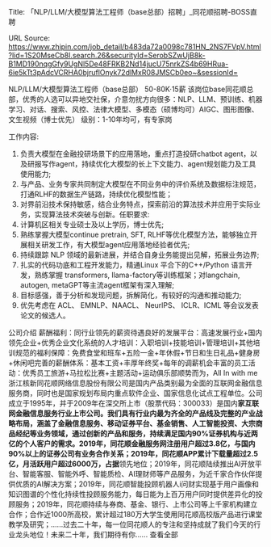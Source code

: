Title: 「NLP/LLM/大模型算法工程师（base总部）招聘」_同花顺招聘-BOSS直聘

URL Source: https://www.zhipin.com/job_detail/b483da72a0098c781HN_2NS7FVpV.html?lid=1S20MseCb8l.search.26&securityId=SerobSZwUjB8k-B1MD190nqgGfy9UgNl5De48FRKB2Nd14jucU75nrkZS4b69HRua-6ie5kTt3pAdcVCRHA0bjruflOnyk72dlMxR08JMSCb0eo~&sessionId=

NLP/LLM/大模型算法工程师（base总部） 50-80K·15薪
该岗位base同花顺总部，优秀的人选可以异地交社保，介意勿扰方向很多：NLP、LLM、预训练、机器学习、对话、搜索、风控、法律大模型、多模态（硕博均可）AIGC、图形图像、文生视频（博士优先）
级别：1-10年均可，有专家岗

工作内容:
1. 负责大模型在金融投研场景下的应用落地，重点打造投研chatbot agent，以及研报写作agent，持续优化大模型的长上下文能力、agent规划能力及工具使用能力;
2. 与产品、业务专家共同制定大模型在不同业务中的评价系统及数据标注规范，打通RLHF的数据生产链路，持续优化模型性能；
3. 对界前沿技术保持敏感，结合业务特点，探索前沿的算法技术并应用于实际业务，实现算法技术突破与创新。任职要求:
1. 计算机区相关专业硕士及以上学历，博士优先;
2. 熟练掌握大模型continue pretrain, SFT, RLHF等优化模型方法，能够独立开展相关研发工作，有大模型agent应用落地经验者优先;
3. 持续跟踪 NLP 领域的最新进展，并结合自身业务能提出见解，拓展业务边界;
4. 扎实的代码功底和工程开发能力，精通Linux 平合下的C++/Python 语言开发，熟练掌握 transformers, llama-factory等训练框架；对langchain, autogen, metaGPT等主流agent框架有深入理解;
5. 目标感强，善于分析和发现问题，拆解简化，有较好的沟通和推动能力;
6. 优先考虑在 ACL、 EMNLP、NAACL、 NeurlPS、 ICLR、ICML 等会议发表论文的候选人。

公司介绍
薪酬福利：同行业领先的薪资待遇良好的发展平台：高速发展行业+国内领先企业+优秀企业文化系统的人才培训：入职培训+技能培训+管理培训+其他培训规范的福利保障：免费食堂和班车+五险一金+年休假+节日和生日礼品+健身房+休闲吧完善的薪酬体系：基本工资+丰厚年终奖+每年的调薪机会丰富的员工活动：优秀员工旅游+马拉松比赛+主题活动+运动俱乐部顺势而为，All In with me浙江核新同花顺网络信息股份有限公司是国内产品类别最为全面的互联网金融信息服务商，同时也是国家规划布局内重点软件企业、国家信息化试点工程单位。公司成立于1995年，并于2009年在深交所上市（股票代码：300033）是国内**家互联网金融信息服务行业上市公司。我们具有行业内最为齐全的产品线及完整的产业战略布局，涵盖了金融信息服务、移动证券平台、基金销售、人工智能投资、大宗商品经纪等业务领域，通过创新的产品和服务，持续满足国内90%证券机构与近两亿的个人客户的需求。2019年，同花顺金融服务网注册用户超过3.8亿，与国内90%以上的证券公司有业务合作关系；2019年，同花顺APP累计下载量超过2.5亿，月活跃用户超过6000万，占据**领先地位；2019年，同花顺陆续推出AI开放平台、智能客服、智能外呼、智能质检、AI理财师等产品服务，为近千家合作伙伴提供优质的AI解决方案；2019年，同花顺智能投顾机器人i问财实现基于用户画像和知识图谱的个性化持续性投顾服务能力，每日能为上百万用户同时提供差异化的投顾服务；2019年，同花顺持续与券商、基金、银行、上市公司等上千家机构建立合作；合作近1000所高校，累计超过180万大学生使用同花顺高校版产品进行课堂教学及研究；......过去二十年，每一位同花顺人的专注和坚持成就了我们今天的行业龙头地位！未来二十年，我们期待有你......
                                        查看全部